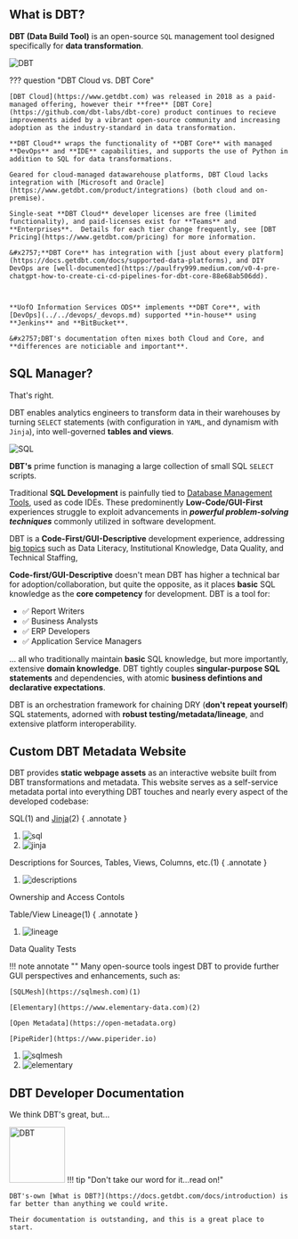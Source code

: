 ## What is DBT?

**DBT (Data Build Tool)** is an open-source `SQL` management tool designed specifically for **data transformation**. 

![DBT](./dbt_de.svg "DBT")

??? question "DBT Cloud vs. DBT Core"

    [DBT Cloud](https://www.getdbt.com) was released in 2018 as a paid-managed offering, however their **free** [DBT Core](https://github.com/dbt-labs/dbt-core) product continues to recieve improvements aided by a vibrant open-source community and increasing adoption as the industry-standard in data transformation.
    
    **DBT Cloud** wraps the functionality of **DBT Core** with managed **DevOps** and **IDE** capabilities, and supports the use of Python in addition to SQL for data transformations.

    Geared for cloud-managed datawarehouse platforms, DBT Cloud lacks integration with [Microsoft and Oracle](https://www.getdbt.com/product/integrations) (both cloud and on-premise).

    Single-seat **DBT Cloud** developer licenses are free (limited functionality), and paid-licenses exist for **Teams** and **Enterprises**.  Details for each tier change frequently, see [DBT Pricing](https://www.getdbt.com/pricing) for more information.

    &#x2757;**DBT Core** has integration with [just about every platform](https://docs.getdbt.com/docs/supported-data-platforms), and DIY DevOps are [well-documented](https://paulfry999.medium.com/v0-4-pre-chatgpt-how-to-create-ci-cd-pipelines-for-dbt-core-88e68ab506dd).

    

    **UofO Information Services ODS** implements **DBT Core**, with [DevOps](../../devops/_devops.md) supported **in-house** using **Jenkins** and **BitBucket**.

    &#x2757;DBT's documentation often mixes both Cloud and Core, and **differences are noticiable and important**.


## SQL Manager?

That's right. 

DBT enables analytics engineers to transform data in their warehouses by turning `SELECT` statements (with configuration in `YAML`, and dynamism with `Jinja`), into well-governed **tables and views**. 

![SQL](./sql_files.png "SQL")

**DBT's** prime function is managing a large collection of small SQL `SELECT` scripts. 

Traditional **SQL Development** is painfully tied to [Database Management Tools](https://in.indeed.com/career-advice/career-development/database-management-tools), used as code IDEs. These predominently **Low-Code/GUI-First** experiences struggle to exploit advancements in ***powerful problem-solving techniques*** commonly utilized in software development.


DBT is a **Code-First/GUI-Descriptive** development experience, addressing [big topics](../../big_topics/_big_topics.md) such as Data Literacy, Institutional Knowledge, Data Quality, and Technical Staffing, 

**Code-first/GUI-Descriptive** doesn't mean DBT has higher a technical bar for adoption/collaboration, but quite the opposite, as it places **basic** SQL knowledge as the **core competency** for development.  DBT is a tool for:

- &#x2705; Report Writers
- &#x2705; Business Analysts
- &#x2705; ERP Developers
- &#x2705; Application Service Managers

... all who traditionally maintain **basic** SQL knowledge, but more importantly, extensive **domain knowledge**.  DBT tightly couples **singular-purpose SQL statements** and dependencies, with atomic **business defintions and declarative expectations**.

DBT is an orchestration framework for chaining DRY (**don't repeat yourself**) SQL statements, adorned with **robust testing/metadata/lineage**, and extensive platform interoperability.

## Custom DBT Metadata Website

DBT provides **static webpage assets** as an interactive website built from DBT transformations and metadata.  This website serves as a self-service metadata portal into everything DBT touches and nearly every aspect of the developed codebase:

SQL(1) and [Jinja](https://docs.getdbt.com/docs/build/jinja-macros)(2)
{ .annotate }

1. ![sql](./compiled_sql.png "SQL")
2. ![jinja](./jinja_sql.png "SQL")

Descriptions for Sources, Tables, Views, Columns, etc.(1)
{ .annotate }

1. ![descriptions](./descriptions.png "descriptions")

Ownership and Access Contols

Table/View Lineage(1)
{ .annotate }

1. ![lineage](./lineage.png "lineage")

Data Quality Tests



!!! note annotate "" 
    Many open-source tools ingest DBT to provide further GUI perspectives and enhancements, such as:

    [SQLMesh](https://sqlmesh.com)(1)

    [Elementary](https://www.elementary-data.com)(2)

    [Open Metadata](https://open-metadata.org)

    [PipeRider](https://www.piperider.io)


1. ![sqlmesh](./sqlmesh.png "sqlmesh")
2. ![elementary](./elementary.gif "elementary")


## DBT Developer Documentation

We think DBT's great, but...

<img src="../reading_rainbow.png" alt="DBT" title="Don't take our word for it...read on!" width="100" height="100">
!!! tip "Don't take our word for it...read on!"

    DBT's-own [What is DBT?](https://docs.getdbt.com/docs/introduction) is far better than anything we could write.

    Their documentation is outstanding, and this is a great place to start.
